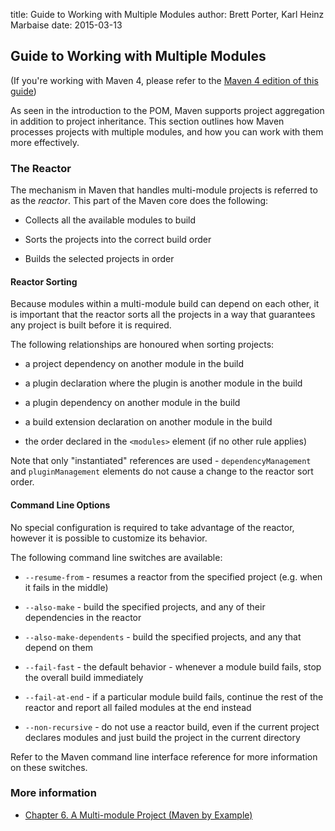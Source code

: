 title: Guide to Working with Multiple Modules
author: Brett Porter, Karl Heinz Marbaise
date: 2015-03-13

<!--
Licensed to the Apache Software Foundation (ASF) under one
or more contributor license agreements.  See the NOTICE file
distributed with this work for additional information
regarding copyright ownership.  The ASF licenses this file
to you under the Apache License, Version 2.0 (the
"License"); you may not use this file except in compliance
with the License.  You may obtain a copy of the License at

    http://www.apache.org/licenses/LICENSE-2.0

Unless required by applicable law or agreed to in writing,
software distributed under the License is distributed on an
"AS IS" BASIS, WITHOUT WARRANTIES OR CONDITIONS OF ANY
KIND, either express or implied.  See the License for the
specific language governing permissions and limitations
under the License.
-->
## Guide to Working with Multiple Modules

 (If you're working with Maven 4, please refer to the [Maven 4 edition of this guide](./guide-multiple-modules-4.html))

 As seen in the introduction to the POM, Maven supports project aggregation in addition to project inheritance. This section outlines how Maven processes projects with multiple modules, and how you can work with them more effectively.

### The Reactor

 The mechanism in Maven that handles multi-module projects is referred to as the _reactor_. This part of the Maven core does the following:

- Collects all the available modules to build

- Sorts the projects into the correct build order

- Builds the selected projects in order

#### Reactor Sorting

 Because modules within a multi-module build can depend on each other, it is important that the reactor sorts all the projects in a way that guarantees any project is built before it is required.

 The following relationships are honoured when sorting projects:

- a project dependency on another module in the build

- a plugin declaration where the plugin is another module in the build

- a plugin dependency on another module in the build

- a build extension declaration on another module in the build

- the order declared in the `<modules>` element (if no other rule applies)

 Note that only "instantiated" references are used - `dependencyManagement` and `pluginManagement` elements do not cause a change to the reactor sort order.

#### Command Line Options

 No special configuration is required to take advantage of the reactor, however it is possible to customize its behavior.

 The following command line switches are available:

- `--resume-from` - resumes a reactor from the specified project (e.g. when it fails in the middle)

- `--also-make` - build the specified projects, and any of their dependencies in the reactor

- `--also-make-dependents` - build the specified projects, and any that depend on them

- `--fail-fast` - the default behavior - whenever a module build fails, stop the overall build immediately

- `--fail-at-end` - if a particular module build fails, continue the rest of the reactor and report all failed modules at the end instead

- `--non-recursive` - do not use a reactor build, even if the current project declares modules and just build the project in the current directory

 Refer to the Maven command line interface reference for more information on these switches.

### More information

- [Chapter 6. A Multi-module Project (Maven by Example)](http://books.sonatype.com/mvnex-book/reference/multimodule.html)
